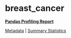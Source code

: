 # breast_cancer

[**Pandas Profiling Report**](../docs_sources/profile/breast_cancer.html)

[Metadata](metadata.yaml) | [Summary Statistics](summary_stats.csv)

